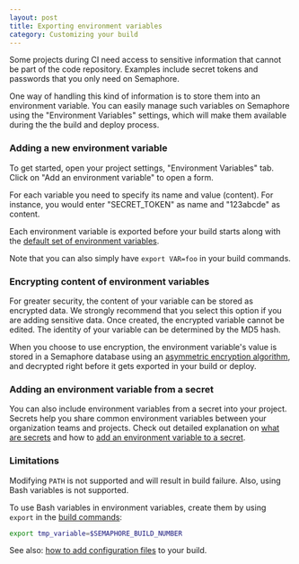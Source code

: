 ```yaml
---
layout: post
title: Exporting environment variables
category: Customizing your build
---
```


Some projects during CI need access to sensitive information that cannot be
part of the code repository. Examples include secret tokens and passwords that
you only need on Semaphore.

One way of handling this kind of information is to store them into an
environment variable. You can easily manage such variables on Semaphore using
the "Environment Variables" settings, which will make them available during the
the build and deploy process.

### Adding a new environment variable

To get started, open your project settings, "Environment Variables" tab. Click
on "Add an environment variable" to open a form.

For each variable you need to specify its name and value (content). For
instance, you would enter "SECRET_TOKEN" as name and "123abcde" as content.

Each environment variable is exported before your build starts along with
the [default set of environment variables](/docs/available-environment-variables.html).

Note that you can also simply have `export VAR=foo` in your build commands.

### Encrypting content of environment variables

For greater security, the content of your variable can be stored as encrypted
data. We strongly recommend that you select this option if you are adding
sensitive data. Once created, the encrypted variable cannot be edited. The
identity of your variable can be determined by the MD5 hash.

When you choose to use encryption, the environment variable's value is stored
in a Semaphore database using an
[asymmetric encryption algorithm](http://en.wikipedia.org/wiki/Public-key_cryptography),
and decrypted right before it gets exported in your build or deploy.

### Adding an environment variable from a secret

You can also include environment variables from a secret into your project.
Secrets help you share common environment variables between your organization
teams and projects. Check out detailed explanation on [what are secrets](/docs/secrets.html)
and how to [add an environment variable to a secret](/docs/secrets.html#adding-an-environment-variable-to-the-secret).

### Limitations

Modifying `PATH` is not supported and will result in build failure.
Also, using Bash variables is not supported.

To use Bash variables in environment variables, create them by using `export`
in the [build commands](/docs/customizing-build-commands.html#setup-commands):

```bash
export tmp_variable=$SEMAPHORE_BUILD_NUMBER
```

See also: [how to add configuration files](/docs/adding-configuration-files.html) to your build.
